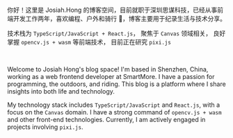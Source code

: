 ---
---

<br />

你好！这里是 Josiah.Hong 的博客空间，目前就职于深圳思谋科技，已经从事前端开发工作两年，喜欢编程、户外和骑行 🚴，博客主要用于纪录生活与技术分享。

技术栈为 `TypeScript/JavaScript + React.js`， 聚焦于 `Canvas` 领域相关， 良好掌握 `opencv.js + wasm` 等前端技术， 目前正在研究 `pixi.js`

<br />

Welcome to Josiah Hong's blog space! I'm based in Shenzhen, China, working as a web frontend developer at SmartMore. I have a passion for programming, the outdoors, and riding. This blog is a platform where I share insights into both life and technology.

My technology stack includes `TypeScript/JavaScript` and `React.js`, with a focus on the `Canvas` domain. I have a strong command of `opencv.js + wasm` and other front-end technologies. Currently, I am actively engaged in projects involving `pixi.js`.

<br />
